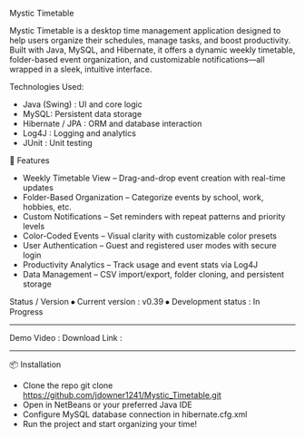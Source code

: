 Mystic Timetable

Mystic Timetable is a desktop time management application designed to help users organize their schedules, manage tasks, and boost productivity. Built with Java, MySQL, and Hibernate, it offers a dynamic weekly timetable, folder-based event organization, and customizable notifications—all wrapped in a sleek, intuitive interface.

Technologies Used:
- Java (Swing) : UI and core logic
- MySQL: Persistent data storage
- Hibernate / JPA : ORM and database interaction
- Log4J :  Logging and analytics
- JUnit : Unit testing

🚀 Features
- Weekly Timetable View – Drag-and-drop event creation with real-time updates
- Folder-Based Organization – Categorize events by school, work, hobbies, etc.
- Custom Notifications – Set reminders with repeat patterns and priority levels
- Color-Coded Events – Visual clarity with customizable color presets
- User Authentication – Guest and registered user modes with secure login
- Productivity Analytics – Track usage and event stats via Log4J
- Data Management – CSV import/export, folder cloning, and persistent storage

Status / Version
⦁	Current version : v0.39
⦁	Development status : In Progress
_________________________________________
Demo Video : 
Download Link : 
_________________________________________

📦 Installation
- Clone the repo
git clone https://github.com/jdowner1241/Mystic_Timetable.git
- Open in NetBeans or your preferred Java IDE
- Configure MySQL database connection in hibernate.cfg.xml
- Run the project and start organizing your time!
